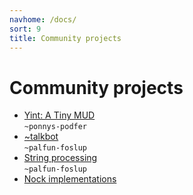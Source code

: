 ```yaml
---
navhome: /docs/
sort: 9
title: Community projects
---
```


# Community projects

<div>

<ul>

<li><a href="https://github.com/ponnys-podfer/yint">Yint: A Tiny MUD</a>
<br />
<code>~ponnys-podfer</code></li>

<li><a href="https://github.com/Fang-/talkbot">~talkbot</a>
<br />
<code>~palfun-foslup</code></li>

<li><a href="https://github.com/Fang-/urbit-string">String processing</a>
<br />
<code>~palfun-foslup</code></li>

<li><a href="community-projects/nock-implementations">Nock implementations</a>
</li>

</ul>

</div>
